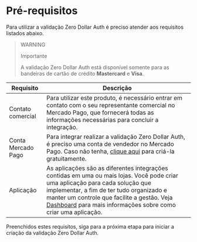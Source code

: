 # Pré-requisitos

Para utilizar a validação Zero Dollar Auth é preciso atender aos requisitos listados abaixo.

> WARNING
>
> Importante
>
> A validação Zero Dollar Auth está disponível somente para as bandeiras de cartão de crédito **Mastercard** e **Visa**.

| Requisito | Descrição |
|---|---|
| Contato comercial | Para utilizar este produto, é necessário entrar em contato com o seu representante comercial no Mercado Pago, que fornecerá todas as informações necessárias para concluir a integração. |
| Conta Mercado Pago | Para integrar realizar a validação Zero Dollar Auth, é preciso uma conta de vendedor no Mercado Pago. Caso não tenha, [clique aqui](https://www.mercadopago[FAKER][URL][DOMAIN]/hub/registration/landing) para criá-la gratuitamente. |
| Aplicação | As aplicações são as diferentes integrações contidas em uma ou mais lojas. Você pode criar uma aplicação para cada solução que implementar, a fim de ter tudo organizado e manter um controle que facilite a gestão. Veja [Dashboard](/developers/pt/docs/zero-dollar-auth/additional-content/your-integrations/introduction) para mais informações sobre como criar uma aplicação. |

Preenchidos estes requisitos, siga para a próxima etapa para iniciar a criação da validação Zero Dollar Auth.


